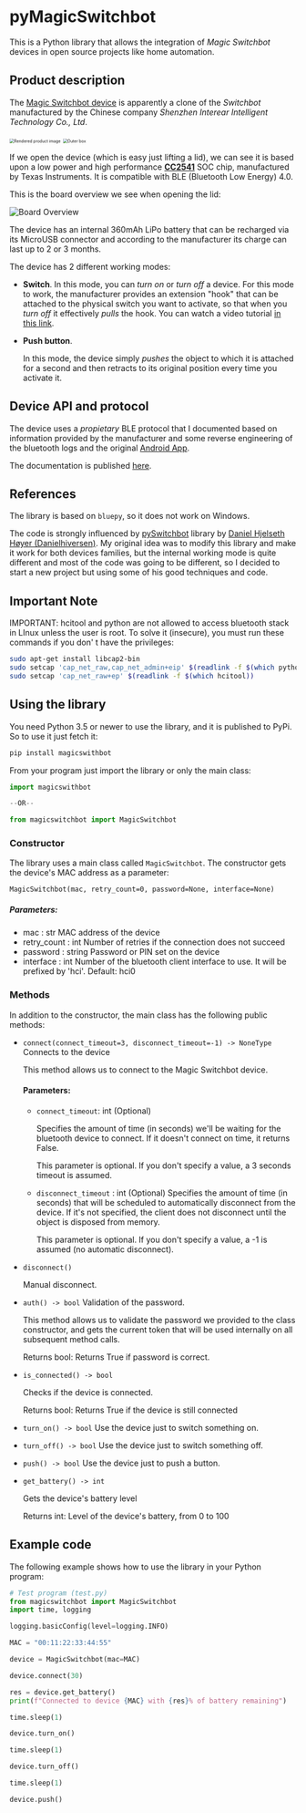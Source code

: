 # pyMagicSwitchbot


This is a Python library that allows the integration of *Magic Switchbot* devices in open source projects like home automation.

## Product description

The [Magic Switchbot device](https://www.interear.com/smart-products/magic-bluetooth-switchbot.html) is apparently a clone of the *Switchbot* manufactured by the Chinese company *Shenzhen Interear Intelligent Technology Co., Ltd*.

<img src="img/render.jpg" alt="Rendered product image" style="zoom:50%;" />

<img src="img/box.jpg" alt="Outer box" style="zoom:50%;" />

If we open the device (which is easy just lifting a lid), we can see it is based upon a low power and high performance [**CC2541**](https://www.ti.com/product/CC2541) SOC chip, manufactured by Texas Instruments. It is compatible with BLE (Bluetooth Low Energy) 4.0.

This is the board overview we see when opening the lid:

![Board Overview](img/board.jpg)

The device has an internal 360mAh LiPo battery that can be recharged via its MicroUSB connector and according to the manufacturer its charge can last up to 2 or 3 months.

The device has 2 different working modes:

* **Switch**.
  In this mode, you can *turn on* or *turn off* a device. For this mode to work, the manufacturer provides an extension "hook" that can be attached to the physical switch you want to activate, so that when you *turn off* it effectively *pulls* the hook. You can watch a video tutorial [in this link](https://cloud.video.alibaba.com/play/u/2153292369/p/1/e/6/t/1/d/hd/278038162598.mp4).

* **Push button**.

  In this mode, the device simply *pushes* the object to which it is attached for a second and then retracts to its original position every time you activate it.



## Device API and protocol

The device uses a *propietary* BLE protocol that I documented based on information provided by the manufacturer and some reverse engineering of the bluetooth logs and the original [Android App](https://play.google.com/store/apps/details?id=com.runChina.moLiKaiGuan&hl=es&gl=US).

The documentation is published [here](doc/MagicSwitchBot_API.md).

## References

The library is based on `bluepy`, so it does not work on Windows.

The code is strongly influenced by [pySwitchbot](https://github.com/Danielhiversen/pySwitchbot) library by [Daniel Hjelseth Høyer (Danielhiversen)](https://github.com/Danielhiversen). My original idea was to modify this library and make it work for both devices families, but the internal working mode is quite different and most of the code was going to be different, so I decided to start a new project but using some of his good techniques and code.

## Important Note

IMPORTANT: hcitool and python are not allowed to access bluetooth stack in LInux unless the user is root.
To solve it (insecure), you must run these commands if you don' t have the privileges:          

```bash
sudo apt-get install libcap2-bin
sudo setcap 'cap_net_raw,cap_net_admin+eip' $(readlink -f $(which python3))
sudo setcap 'cap_net_raw+ep' $(readlink -f $(which hcitool))
```
## Using the library

You need Python 3.5 or newer to use the library, and it is published to PyPi. So to use it just fetch it:

```bash
pip install magicswithbot
```

From your program just import the library or only the main class:

```python
import magicswithbot

--OR--

from magicswitchbot import MagicSwitchbot
```

### Constructor

The library uses a main class called `MagicSwitchbot`. The constructor gets the device's MAC address as a parameter:

`MagicSwitchbot(mac, retry_count=0, password=None, interface=None)`

##### Parameters:
* mac : str
  MAC address of the device
* retry_count : int
  Number of retries if the connection does not succeed
* password : string
  Password or PIN set on the device
* interface : int
  Number of the bluetooth client interface to use. It will be prefixed by 'hci'. Default: hci0

### Methods

In addition to the constructor, the main class has the following public methods:

* `connect(connect_timeout=3, disconnect_timeout=-1) ‑> NoneType`
Connects to the device
  
  This method allows us to connect to the Magic Switchbot device.
  
  #### Parameters:
  
  * `connect_timeout`: int (Optional)
  
    Specifies the amount of time (in seconds) we'll be waiting for the bluetooth device to connect. If it doesn't connect on time, it returns False.
  
    This parameter is optional. If you don't specify a value, a 3 seconds timeout is assumed.
  
  * `disconnect_timeout` : int (Optional)
    Specifies the amount of time (in seconds) that will be scheduled to automatically disconnect from the device. If it's not specified, the client does not disconnect until the object is disposed from memory.
    
    This parameter is optional. If you don't specify a value, a -1 is assumed (no automatic disconnect).
* `disconnect()`

  Manual disconnect.
* `auth() ‑> bool`
Validation of the password.
  
  This method allows us to validate the password we provided to the class constructor, and gets the current token that will be used internally on all subsequent method calls.
  
  Returns bool: Returns True if password is correct.
  
* `is_connected() ‑> bool`

  Checks if the device is connected.

  Returns bool: Returns True if the device is still connected
* `turn_on() ‑> bool`
  Use the device just to switch something on.
* `turn_off() ‑> bool`
  Use the device just to switch something off.

* `push() ‑> bool`
  Use the device just to push a button.

* `get_battery() ‑> int`

  Gets the device's battery level

  Returns int: Level of the device's battery, from 0 to 100

## Example code

The following example shows how to use the library in your Python program:

```python
# Test program (test.py)
from magicswitchbot import MagicSwitchbot
import time, logging

logging.basicConfig(level=logging.INFO)

MAC = "00:11:22:33:44:55"

device = MagicSwitchbot(mac=MAC)

device.connect(30)

res = device.get_battery()
print(f"Connected to device {MAC} with {res}% of battery remaining")

time.sleep(1)

device.turn_on()

time.sleep(1)

device.turn_off()

time.sleep(1)

device.push()

```

